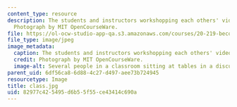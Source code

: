 ```yaml
---
content_type: resource
description: The students and instructors workshopping each others' video projects.
  Photograph by MIT OpenCourseWare.
file: https://ol-ocw-studio-app-qa.s3.amazonaws.com/courses/20-219-becoming-the-next-bill-nye-writing-and-hosting-the-educational-show-january-iap-2015/82977c425495d6b55f55ce43414c690a_class.jpg
file_type: image/jpeg
image_metadata:
  caption: The students and instructors workshopping each others' video projects.
  credit: Photograph by MIT OpenCourseWare.
  image-alt: Several people in a classroom sitting at tables in a discussion.
parent_uid: 6df56ca8-6d88-4c27-d497-aee73b724945
resourcetype: Image
title: class.jpg
uid: 82977c42-5495-d6b5-5f55-ce43414c690a
---
```

